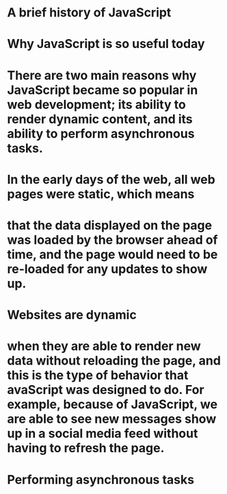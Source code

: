 # A brief history of JavaScript
# Why JavaScript is so useful today
There are two main reasons why JavaScript became so popular in web development; its ability to
render dynamic content, and its ability to perform asynchronous tasks.
===============================================================================================
# In the early days of the web, all web pages were static, which means
that the data displayed on the page was loaded by the browser ahead of time,
and the page would need to be re-loaded for any updates to show up.
===============================================================================================
# Websites are dynamic 
when they are able to render new data without reloading the page, and this is the type of behavior that 
avaScript was designed to do. 
For example, because of JavaScript, we are able to see new messages show up in a social media feed without 
having to refresh the page.
==================================================================================================
# Performing asynchronous tasks
